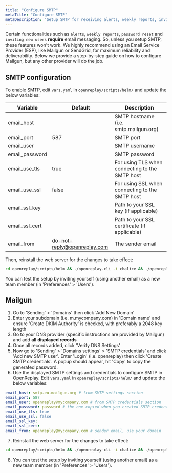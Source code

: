 ```yaml
---
title: "Configure SMTP"
metaTitle: "Configure SMTP"
metaDescription: "Setup SMTP for receiving alerts, weekly reports, inviting new users to OpenReplay and resetting passwords."
---
```


Certain functionalities such as `alerts`, `weekly reports`, `password reset` and `inviting new users` **require** email messaging. So, unless you setup SMTP, these features won't work. We highly recommend using an Email Service Provider (ESP), like Mailgun or SendGrid, for maximum reliability and deliverability. Below we provide a step-by-step guide on how to configure Mailgun, but any other provider will do the job.

## SMTP configuration

To enable SMTP, edit `vars.yaml` in `openreplay/scripts/helm/` and update the below variables:

| Variable | Default | Description |
|----------|-------------|-------------|
| email_host |  | SMTP hostname (i.e. smtp.mailgun.org) |
| email_port | 587 | SMTP port |
| email_user |  | SMTP username|
| email_password |  | SMTP password |
| email_use_tls | true | For using TLS when connecting to the SMTP host |
| email_use_ssl | false | For using SSL when connecting to the SMTP host |
| email_ssl_key |  | Path to your SSL key (if applicable) |
| email_ssl_cert |  | Path to your SSL certificate (if applicable) |
| email_from | do-not-reply@openreplay.com | The sender email |

Then, reinstall the web server for the changes to take effect:

```bash
cd openreplay/scripts/helm && ./openreplay-cli -i chalice && ./openreplay-cli -i alerts
```

You can test the setup by inviting yourself (using another email) as a new team member (in 'Preferences' > 'Users').

## Mailgun

1. Go to 'Sending' > 'Domains' then click 'Add New Domain'
2. Enter your subdomain (i.e. m.mycompany.com) in 'Domain name' and ensure 'Create DKIM Authority' is checked, with preferably a 2048 key length
3. Go to your DNS provider (specific instructions are provided by Mailgun) and add **all displayed records**
4. Once all records added, click 'Verify DNS Settings'
5. Now go to 'Sending' > 'Domains settings' > 'SMTP credentials' and click 'Add new SMTP user'. Enter 'Login' (i.e. openreplay) then click 'Create SMTP credentials'. A popup should appear, hit 'Copy' to copy the generated password.
6. Use the displayed SMTP settings and credentials to configure SMTP in OpenReplay. Edit `vars.yaml` in `openreplay/scripts/helm/` and update the below variables:

```yaml
email_host: smtp.eu.mailgun.org # from SMTP settings section
email_port: 587
email_user: openreplay@mycompany.com # from SMTP credentials section
email_password: password # the one copied when you created SMTP credentials
email_use_tls: true
email_use_ssl: false
email_ssl_key:
email_ssl_cert:
email_from: openreplay@mycompany.com # sender email, use your domain
```

7. Reinstall the web server for the changes to take effect:

```bash
cd openreplay/scripts/helm && ./openreplay-cli -i chalice && ./openreplay-cli -i alerts
```

8. You can test the setup by inviting yourself (using another email) as a new team member (in 'Preferences' > 'Users').
